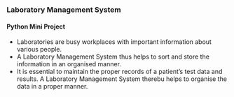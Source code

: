 ### Laboratory Management System
#### Python Mini Project
- Laboratories are busy workplaces with important information about various people.
- A Laboratory Management System thus helps to sort and store the information in an organised manner.
- It is essential to maintain the proper records of a patient’s test data and results.
A Laboratory Management System therebu helps to organise the data in a proper manner.
